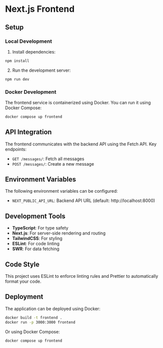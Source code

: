 # Next.js Frontend

## Setup

### Local Development

1. Install dependencies:

```bash
npm install
```

2. Run the development server:

```bash
npm run dev
```

### Docker Development

The frontend service is containerized using Docker. You can run it using Docker Compose:

```bash
docker compose up frontend
```

## API Integration

The frontend communicates with the backend API using the Fetch API. Key endpoints:

- `GET /messages/`: Fetch all messages
- `POST /messages/`: Create a new message

## Environment Variables

The following environment variables can be configured:

- `NEXT_PUBLIC_API_URL`: Backend API URL (default: http://localhost:8000)

## Development Tools

- **TypeScript**: For type safety
- **Next.js**: For server-side rendering and routing
- **TailwindCSS**: For styling
- **ESLint**: For code linting
- **SWR**: For data fetching

## Code Style

This project uses ESLint to enforce linting rules and Prettier to automatically format your code.

## Deployment

The application can be deployed using Docker:

```bash
docker build -t frontend .
docker run -p 3000:3000 frontend
```

Or using Docker Compose:

```bash
docker compose up frontend
```

